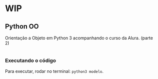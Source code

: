 # WIP

## Python OO

Orientação a Objeto em Python 3 acompanhando o curso da Alura. (parte 2)

#

### Executando o código

Para executar, rodar no terminal: `python3 modelo`.
